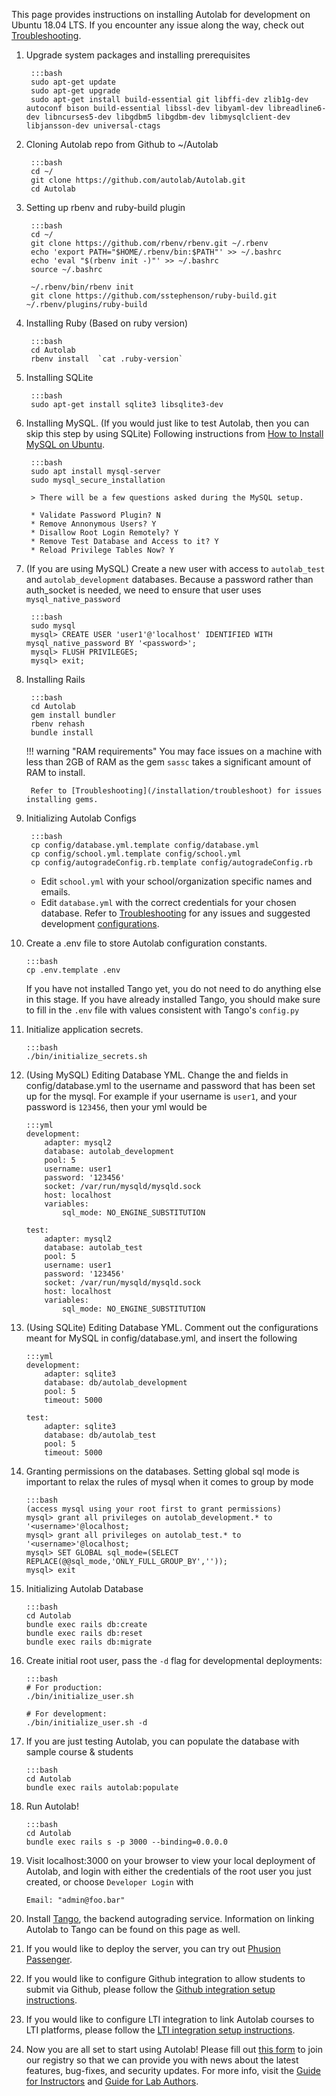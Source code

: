 This page provides instructions on installing Autolab for development on Ubuntu 18.04 LTS. If you encounter any issue along the way, check out [Troubleshooting](/installation/troubleshoot).

1. Upgrade system packages and installing prerequisites

        :::bash
        sudo apt-get update
        sudo apt-get upgrade
        sudo apt-get install build-essential git libffi-dev zlib1g-dev autoconf bison build-essential libssl-dev libyaml-dev libreadline6-dev libncurses5-dev libgdbm5 libgdbm-dev libmysqlclient-dev libjansson-dev universal-ctags

2. Cloning Autolab repo from Github to ~/Autolab

        :::bash
        cd ~/
        git clone https://github.com/autolab/Autolab.git
        cd Autolab

3. Setting up rbenv and ruby-build plugin

        :::bash
        cd ~/
        git clone https://github.com/rbenv/rbenv.git ~/.rbenv
        echo 'export PATH="$HOME/.rbenv/bin:$PATH"' >> ~/.bashrc
        echo 'eval "$(rbenv init -)"' >> ~/.bashrc
        source ~/.bashrc

        ~/.rbenv/bin/rbenv init
        git clone https://github.com/sstephenson/ruby-build.git ~/.rbenv/plugins/ruby-build

4. Installing Ruby (Based on ruby version)

        :::bash
        cd Autolab
        rbenv install  `cat .ruby-version`

5. Installing SQLite

        :::bash
        sudo apt-get install sqlite3 libsqlite3-dev

6. Installing MySQL. (If you would just like to test Autolab, then you can skip this step by using SQLite)
Following instructions from <a href="https://www.digitalocean.com/community/tutorials/how-to-install-mysql-on-ubuntu-18-04" target="_blank">How to Install MySQL on Ubuntu</a>.

        :::bash
        sudo apt install mysql-server
        sudo mysql_secure_installation

        > There will be a few questions asked during the MySQL setup.

        * Validate Password Plugin? N
        * Remove Annonymous Users? Y
        * Disallow Root Login Remotely? Y
        * Remove Test Database and Access to it? Y
        * Reload Privilege Tables Now? Y

7. (If you are using MySQL) Create a new user with access to `autolab_test` and `autolab_development` databases. Because a password rather than auth_socket is needed, we need to ensure that user uses `mysql_native_password`

        :::bash
        sudo mysql
        mysql> CREATE USER 'user1'@'localhost' IDENTIFIED WITH mysql_native_password BY '<password>';
        mysql> FLUSH PRIVILEGES;
        mysql> exit;

8. Installing Rails

        :::bash
        cd Autolab
        gem install bundler
        rbenv rehash
        bundle install

    !!! warning "RAM requirements"
        You may face issues on a machine with less than 2GB of RAM as the gem `sassc` takes a significant amount of RAM to install.

        Refer to [Troubleshooting](/installation/troubleshoot) for issues installing gems.

9. Initializing Autolab Configs

        :::bash
        cp config/database.yml.template config/database.yml
        cp config/school.yml.template config/school.yml
        cp config/autogradeConfig.rb.template config/autogradeConfig.rb

    - Edit `school.yml` with your school/organization specific names and emails.
    - Edit `database.yml` with the correct credentials for your chosen database. Refer to [Troubleshooting](/installation/troubleshoot) for any issues and suggested development [configurations](/installation/troubleshoot/#suggested-development-configuration-for-configdatabaseyml).

10. Create a .env file to store Autolab configuration constants. 

        :::bash
        cp .env.template .env

    If you have not installed Tango yet, you do not need to do anything else in this stage. If you have already installed Tango, you should make sure to fill in the `.env` file with values consistent with Tango's `config.py`

11. Initialize application secrets.

        :::bash
        ./bin/initialize_secrets.sh

12. (Using MySQL) Editing Database YML.
Change the <username> and <password> fields in config/database.yml to the username and password that has been set up for the mysql. For example if your username is `user1`, and your password is `123456`, then your yml would be

        :::yml
        development:
            adapter: mysql2
            database: autolab_development
            pool: 5
            username: user1
            password: '123456'
            socket: /var/run/mysqld/mysqld.sock
            host: localhost
            variables:
                sql_mode: NO_ENGINE_SUBSTITUTION

        test:
            adapter: mysql2
            database: autolab_test
            pool: 5
            username: user1
            password: '123456'
            socket: /var/run/mysqld/mysqld.sock
            host: localhost
            variables:
                sql_mode: NO_ENGINE_SUBSTITUTION

13. (Using SQLite) Editing Database YML.
Comment out the configurations meant for MySQL in config/database.yml, and insert the following

        :::yml
        development:
            adapter: sqlite3
            database: db/autolab_development
            pool: 5
            timeout: 5000

        test:
            adapter: sqlite3
            database: db/autolab_test
            pool: 5
            timeout: 5000

14. Granting permissions on the databases. Setting global sql mode is important to relax the rules of mysql when it comes to group by mode

        :::bash
        (access mysql using your root first to grant permissions)
        mysql> grant all privileges on autolab_development.* to '<username>'@localhost;
        mysql> grant all privileges on autolab_test.* to '<username>'@localhost;
        mysql> SET GLOBAL sql_mode=(SELECT REPLACE(@@sql_mode,'ONLY_FULL_GROUP_BY',''));
        mysql> exit

15. Initializing Autolab Database

        :::bash
        cd Autolab
        bundle exec rails db:create
        bundle exec rails db:reset
        bundle exec rails db:migrate

16. Create initial root user, pass the `-d` flag for developmental deployments:

        :::bash
        # For production:
        ./bin/initialize_user.sh

        # For development:
        ./bin/initialize_user.sh -d

17. If you are just testing Autolab, you can populate the database with sample course & students

        :::bash
        cd Autolab
        bundle exec rails autolab:populate

18. Run Autolab!

        :::bash
        cd Autolab
        bundle exec rails s -p 3000 --binding=0.0.0.0

19. Visit localhost:3000 on your browser to view your local deployment of Autolab, and login with either the credentials of the root user you just created, or choose `Developer Login` with

        Email: "admin@foo.bar"

20. Install [Tango](/installation/tango), the backend autograding service. Information on linking Autolab to Tango can be found on this page
as well.

21. If you would like to deploy the server, you can try out <a href="https://www.phusionpassenger.com/library/walkthroughs/start/ruby.html" target="_blank">Phusion Passenger</a>.

22. If you would like to configure Github integration to allow students to submit via Github, please follow the [Github integration setup instructions](/installation/github_integration).

23. If you would like to configure LTI integration to link Autolab courses to LTI platforms, please follow the [LTI integration setup instructions](/installation/lti_integration).

24. Now you are all set to start using Autolab! Please fill out [this form](https://docs.google.com/forms/d/e/1FAIpQLSctfi3kwa03yuCuLgGF7qS_PItfk__1s80twhVDiKGQHvqUJg/viewform?usp=sf_link) to join our registry so that we can provide you with news about the latest features, bug-fixes, and security updates. For more info, visit the [Guide for Instructors](/instructors) and [Guide for Lab Authors](/lab).